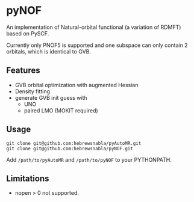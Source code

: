 # pyNOF

An implementation of Natural-orbital functional (a variation of RDMFT) based on PySCF. 

Currently only PNOF5 is supported and one subspace can only contain 2 orbitals, which is identical to GVB.

## Features
* GVB orbital optimization with augmented Hessian
* Density fitting
* generate GVB init guess with 
  - UNO
  - paired LMO (MOKIT required)

## Usage
```
git clone git@github.com:hebrewsnabla/pyAutoMR.git
git clone git@github.com:hebrewsnabla/pyNOF.git
```
Add `/path/to/pyAutoMR` and `/path/to/pyNOF` to your PYTHONPATH. 

## Limitations
* nopen > 0 not supported.

